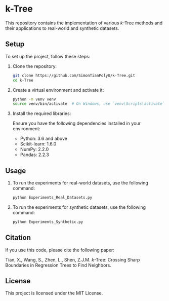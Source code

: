 # k-Tree

This repository contains the implementation of various $k$-Tree methods and their applications to real-world and synthetic datasets. 


## Setup

To set up the project, follow these steps:

1. Clone the repository:

   ```sh
   git clone https://github.com/SimonTianPolyU/k-Tree.git
   cd k-Tree

2. Create a virtual environment and activate it:
   ```sh
   python -m venv venv
   source venv/bin/activate  # On Windows, use `venv\Scripts\activate`

3.	Install the required libraries:
   
      Ensure you have the following dependencies installed in your environment:

    - Python: 3.6 and above
    - Scikit-learn: 1.6.0
    - NumPy: 2.2.0
    - Pandas: 2.2.3
    
## Usage
1. To run the experiments for real-world datasets, use the following command:
   ```sh
   python Experiments_Real_Datasets.py

2. To run the experiments for synthetic datasets, use the following command:
   ```sh
   python Experiments_Synthetic.py

## Citation
If you use this code, please cite the following paper:

Tian, X., Wang, S., Zhen, L., Shen, Z.J.M. $k$-Tree: Crossing Sharp Boundaries in Regression Trees to Find Neighbors.

## License
This project is licensed under the MIT License.
